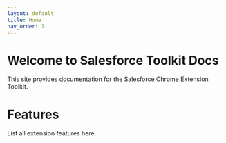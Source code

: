 ```yaml
---
layout: default
title: Home
nav_order: 1
---
```


# Welcome to Salesforce Toolkit Docs

This site provides documentation for the Salesforce Chrome Extension Toolkit.

# Features

List all extension features here.